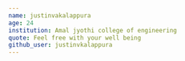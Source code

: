 ```yaml
---
name: justinvakalappura
age: 24
institution: Amal jyothi college of engineering
quote: Feel free with your well being
github_user: justinvkalappura
---
```

